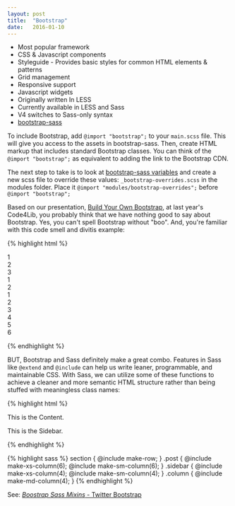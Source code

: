 ```yaml
---
layout: post
title:  "Bootstrap"
date:   2016-01-10
---
```


* Most popular framework
* CSS & Javascript components
* Styleguide - Provides basic styles for common HTML elements & patterns
* Grid management
* Responsive support
* Javascript widgets
* Originally written In LESS
* Currently available in LESS and Sass
* V4 switches to Sass-only syntax
* [bootstrap-sass](https://github.com/twbs/bootstrap-sass)

To include Bootstrap, add `@import "bootstrap";` to your `main.scss` file. This will give you access to the assets in bootstrap-sass. Then, create HTML markup that includes standard Bootstrap classes. You can think of the `@import "bootstrap";` as equivalent to adding the link to the Bootstrap CDN. 

The next step to take is to look at [bootstrap-sass variables](https://github.com/twbs/bootstrap-sass/blob/master/assets/stylesheets/bootstrap/_variables.scss) and create a new scss file to override these values: `_bootstrap-overrides.scss` in the modules folder. Place it `@import "modules/bootstrap-overrides";` before `@import "bootstrap";`

<!-- <div class="jumbotron">
<h1>Jumbotron</h1>
<p>This is a template showcasing the optional theme stylesheet included in Bootstrap. Use it as a starting point to create something more unique by building on or modifying it.</p>
</div>

<nav class="navbar navbar-default">
        <div class="container">
          <div class="navbar-header">
            <button type="button" class="navbar-toggle collapsed" data-toggle="collapse" data-target=".navbar-collapse">
              <span class="sr-only">Toggle navigation</span>
              <span class="icon-bar"></span>
              <span class="icon-bar"></span>
              <span class="icon-bar"></span>
            </button>
            <a class="navbar-brand" href="#">Project name</a>
          </div>
          <div class="navbar-collapse collapse">
            <ul class="nav navbar-nav">
              <li class="active"><a href="#">Home</a></li>
              <li><a href="#about">About</a></li>
              <li><a href="#contact">Contact</a></li>
              <li class="dropdown">
                <a href="#" class="dropdown-toggle" data-toggle="dropdown" role="button" aria-haspopup="true" aria-expanded="false">Dropdown <span class="caret"></span></a>
                <ul class="dropdown-menu">
                  <li><a href="#">Action</a></li>
                  <li><a href="#">Another action</a></li>
                  <li><a href="#">Something else here</a></li>
                  <li role="separator" class="divider"></li>
                  <li class="dropdown-header">Nav header</li>
                  <li><a href="#">Separated link</a></li>
                  <li><a href="#">One more separated link</a></li>
                </ul>
              </li>
            </ul>
          </div>
        </div>
      </nav>

<div class="alert alert-success" role="alert">
	<strong>Well done!</strong> You successfully read this important alert message.
</div>

<div class="panel panel-info">
<div class="panel-heading">
  <h3 class="panel-title">Panel title</h3>
</div>
<div class="panel-body">
  Panel content
</div>
</div> -->

Based on our presentation, [Build Your Own Bootstrap](http://axamei.github.io/byob4lib/slides/#/), at last year's Code4Lib, you probably think that we have nothing good to say about Bootstrap. Yes, you can't spell Bootstrap without "boo". And, you're familiar with this code smell and divitis example:

{% highlight html %}
<div class="container-fluid">
    <div class="row">
        <div class="col-md-6">
            <div class="row">
                <div class="col-md-8">
                    <div class="row">
                        <div class="col-sm-3">
                            <span>1</span>
                        </div>
                        <div class="col-sm-3">
                            <span>2</Span>
                        </div>
                        <div class="col-sm-3">
                            <span>3</span>
                        </div>
                    </div>
                </div>
                <div class="col-md-4">
                    <div class="row">
                        <div class="col-md-8">
                            <span>1</span>
                        </div>
                        <div class="col-md-4">
                            <span>2</span>
                        </div>
                    </div>
                </div>
            </div><!-- row -->
        </div><!-- col-md-6 -->
        <div class="col-md-6">
            <div class="row">
                <div class="col-xs-2">
                    <span>1</span>
                </div>
                <div class="col-xs-2">
                    <span>2</span>
                </div>
                <div class="col-xs-2">
                    <span>3</span>
                </div>
                <div class="col-xs-2">
                    <span>4</span>
                </div>
                <div class="col-xs-2">
                    <span>5</span>
                </div>
                <div class="col-xs-2">
                    <span>6</span>
                </div>
            </div><!-- row -->
        </div><!-- col-md-6 -->
    </div><!-- row -->
</div><!-- container-fluid -->

 {% endhighlight %}

BUT, Bootstrap and Sass definitely make a great combo. Features in Sass like `@extend` and `@include` can help us write leaner, programmable, and maintainable CSS. With Sass, we can utilize some of these functions to achieve a cleaner and more semantic HTML structure rather than being stuffed with meaningless class names:

{% highlight html %}
<section class="content">
  <article class="column post">
    <p>This is the Content.</p>
  </article>
  <aside class="column sidebar">
    <p>This is the Sidebar.</p>
  </aside>
</section>
{% endhighlight %}

{% highlight sass %}
section {
  @include make-row;
}
.post {
  @include make-xs-column(6);
  @include make-sm-column(6);
}
.sidebar {
  @include make-xs-column(4);
  @include make-sm-column(4);
}
.column {
  @include make-md-column(4);
}
{% endhighlight %}

See: [*Boostrap Sass Mixins* - Twitter Bootstrap](https://github.com/twbs/bootstrap-sass/tree/5ad0746ff394aa810e730eefec69f65036450e66/assets/stylesheets/bootstrap/mixins)
